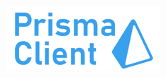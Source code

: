 <p align="center">
    <img src="https://raw.githubusercontent.com/prismaclient/prisma/main/assets/prisma-text.png" style="width: 69%">
</p>
